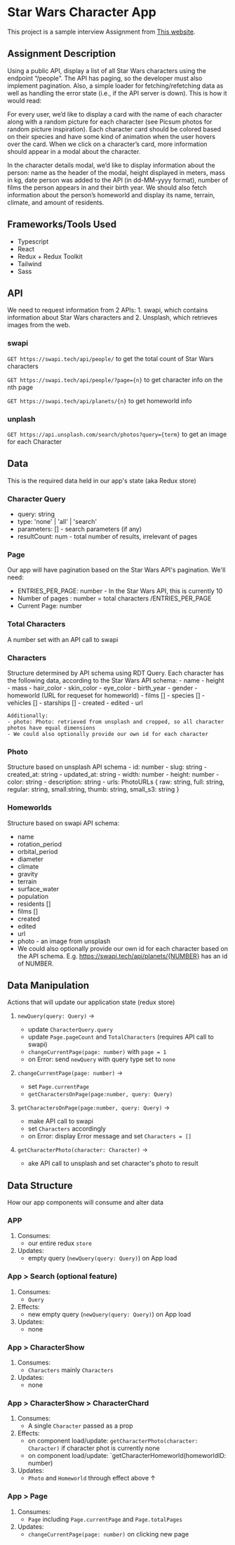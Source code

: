 # Star Wars Character App

This project is a sample interview Assignment from [This website](https://proxify.io/articles/suggestions-for-reactjs-code-test-assignments).

## Assignment Description

Using a public API, display a list of all Star Wars characters using the endpoint “/people”. The API has paging, so the developer must also implement pagination. Also, a simple loader for fetching/refetching data as well as handling the error state (i.e., if the API server is down).
This is how it would read:

For every user, we’d like to display a card with the name of each character along with a random picture for each character (see Picsum photos for random picture inspiration). Each character card should be colored based on their species and have some kind of animation when the user hovers over the card. When we click on a character’s card, more information should appear in a modal about the character.

In the character details modal, we’d like to display information about the person: name as the header of the modal, height displayed in meters, mass in kg, date person was added to the API (in dd-MM-yyyy format), number of films the person appears in and their birth year. We should also fetch information about the person’s homeworld and display its name, terrain, climate, and amount of residents.

## Frameworks/Tools Used
- Typescript
- React
- Redux + Redux Toolkit
- Tailwind
- Sass

## API

We need to request information from 2 APIs: 1. swapi, which contains information about Star Wars characters and 2. Unsplash, which retrieves images from the web.

### swapi

`GET https://swapi.tech/api/people/` to get the total count of Star Wars characters

`GET https://swapi.tech/api/people/?page={n}` to get character info on the nth page

`GET https://swapi.tech/api/planets/{n}` to get homeworld info

### unplash

`GET https://api.unsplash.com/search/photos?query={term}` to get an image for each Character

## Data

This is the required data held in our app's state (aka Redux store)

### Character Query
- query: string
- type: 'none' | 'all' | 'search'
- parameters: [] - search parameters (if any)
- resultCount: num - total number of results, irrelevant of pages

### Page

Our app will have pagination based on the Star Wars API's pagination. We'll need:
- ENTRIES_PER_PAGE: number - In the Star Wars API, this is currently 10
- Number of pages : number = total characters /ENTRIES_PER_PAGE
- Current Page: number

### Total Characters

A number set with an API call to swapi

### Characters

Structure determined by API schema using RDT Query. Each character has the following data, according to the Star Wars API schema:
    - name
    - height
    - mass
    - hair_color
    - skin_color
    - eye_color
    - birth_year
    - gender
    - homeworld (URL for requeset for homeworld)
    - films []
    - species []
    - vehicles []
    - starships []
    - created
    - edited
    - url
    
    Additionally:
    - photo: Photo: retrieved from unsplash and cropped, so all character photos have equal dimensions
    - We could also optionally provide our own id for each character

### Photo

Structure based on unsplash API schema
    -  id: number
    - slug: string
    - created_at: string
    - updated_at: string
    - width: number
    - height: number
    - color: string
    - description: string
    - urls: PhotoURLs {
      raw: string,
      full: string,
      regular: string,
      small:string,
      thumb: string,
      small_s3: string
    }

### Homeworlds

Structure based on swapi API schema:
- name
- rotation_period
- orbital_period
- diameter
- climate
- gravity
- terrain
- surface_water
- population
- residents []
- films []
- created
- edited
- url
- photo - an image from unsplash
- We could also optionally provide our own id for each character based on the API schema. E.g. https://swapi.tech/api/planets/{NUMBER} has an id of NUMBER.


## Data Manipulation

Actions that will update our application state (redux store)

1. `newQuery(query: Query)` →
    - update `CharacterQuery.query` 
    - update `Page.pageCount` and `TotalCharacters` (requires API call to swapi)
    - `changeCurrentPage(page: number)` with `page = 1`
    - on Error: send `newQuery` with query type set to `none`

2. `changeCurrentPage(page: number)` →
    - set `Page.currentPage`
    - `getCharactersOnPage(page:number, query: Query)`

3. `getCharactersOnPage(page:number, query: Query)` →
    - make API call to swapi
    - set `Characters` accordingly
    - on Error: display Error message and set `Characters = []`

4. `getCharacterPhoto(character: Character)` →
    - ake API call to unsplash and set character's photo to result

## Data Structure

How our app components will consume and alter data

### APP

1. Consumes:
    - our entire redux `store`
2. Updates:
    - empty query (`newQuery(query: Query)`) on App load

### App > Search (optional feature)

1. Consumes:
    - `Query`
2. Effects:
    - new empty query (`newQuery(query: Query)`) on App load
3. Updates:
    - none

### App > CharacterShow

1. Consumes:
    - `Characters` mainly `Characters`
2. Updates:
    - none

### App > CharacterShow > CharacterChard

1. Consumes:
    - A single `Character` passed as a prop
2. Effects:
    - on component load/update: `getCharacterPhoto(character: Character)` if character phot is currently none
    - on component load/update: `getCharacterHomeworld(homeworldID: number)
3. Updates:
    - `Photo` and `Homeworld` through effect above ↑

### App > Page

1. Consumes:
    - `Page` including `Page.currentPage` and `Page.totalPages`
2. Updates:
    - `changeCurrentPage(page: number)` on clicking new page




